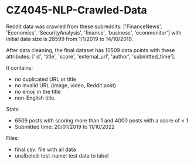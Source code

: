 # CZ4045-NLP-Crawled-Data

Reddit data was crawled from these subreddits: ['FinanceNews', 'Economics', 'SecurityAnalysis', 'finance', 'business', 'econmonitor'] with initial data size is 28599 from 1/1/2019 to 14/10/2019.

After data cleaning, the final dataset has 10509 data points with these attributes: ['id', 'title', 'score', 'external_url', 'author', 'submitted_time'].

It contains:

- no duplicated URL or title
- no invalid URL (image, video, Reddit post)
- no emoji in the title
- non-English title.

Stats:

- 6509 posts with scoring more than 1 and 4000 posts with a score of < 1
- Submitted time: 20/01/2019 to 11/10/2022

Files:

- final.csv: file with all data
- unalbeled-test-name: test data to label
